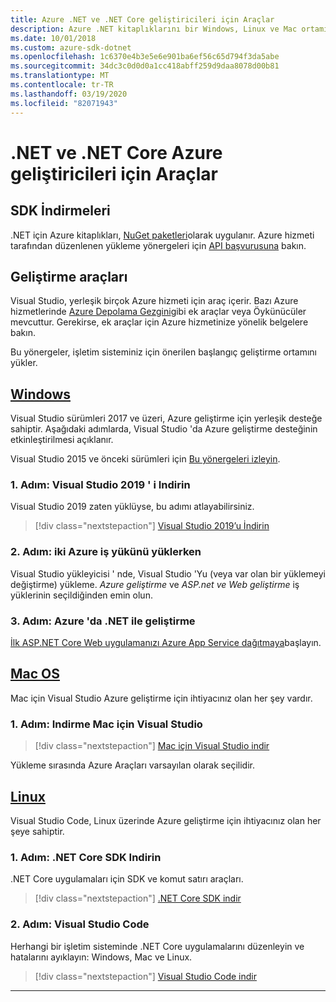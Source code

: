 ```yaml
---
title: Azure .NET ve .NET Core geliştiricileri için Araçlar
description: Azure .NET kitaplıklarını bir Windows, Linux ve Mac ortamından kullanmaya başlamak için Araçları alın.
ms.date: 10/01/2018
ms.custom: azure-sdk-dotnet
ms.openlocfilehash: 1c6370e4b3e5e6e901ba6ef56c65d794f3da5abe
ms.sourcegitcommit: 34dc3c0d0d0a1cc418abff259d9daa8078d00b81
ms.translationtype: MT
ms.contentlocale: tr-TR
ms.lasthandoff: 03/19/2020
ms.locfileid: "82071943"
---
```

# <a name="tools-for-net-and-net-core-azure-developers"></a>.NET ve .NET Core Azure geliştiricileri için Araçlar

## <a name="sdk-downloads"></a>SDK İndirmeleri

.NET için Azure kitaplıkları, [NuGet paketleri](https://www.nuget.org/packages?q=windowsazureofficial)olarak uygulanır. Azure hizmeti tarafından düzenlenen yükleme yönergeleri için [API başvurusuna](/dotnet/api/overview/azure/?view=azure-dotnet) bakın.

## <a name="development-tools"></a>Geliştirme araçları

Visual Studio, yerleşik birçok Azure hizmeti için araç içerir. Bazı Azure hizmetlerinde [Azure Depolama Gezgini](https://azure.microsoft.com/features/storage-explorer/)gibi ek araçlar veya Öykünücüler mevcuttur. Gerekirse, ek araçlar için Azure hizmetinize yönelik belgelere bakın.

Bu yönergeler, işletim sisteminiz için önerilen başlangıç geliştirme ortamını yükler.

## <a name="windows"></a>[Windows](#tab/windows)

Visual Studio sürümleri 2017 ve üzeri, Azure geliştirme için yerleşik desteğe sahiptir. Aşağıdaki adımlarda, Visual Studio 'da Azure geliştirme desteğinin etkinleştirilmesi açıklanır.

Visual Studio 2015 ve önceki sürümleri için <a href="vs2015-install.md">Bu yönergeleri izleyin</a>.

### <a name="step-1-download-visual-studio-2019"></a>1. Adım: Visual Studio 2019 ' i Indirin

Visual Studio 2019 zaten yüklüyse, bu adımı atlayabilirsiniz.

> [!div class="nextstepaction"]
> [Visual Studio 2019’u İndirin](https://www.visualstudio.com/downloads/)

### <a name="step-2-install-the-two-azure-workloads"></a>2. Adım: iki Azure iş yükünü yüklerken

Visual Studio yükleyicisi ' nde, Visual Studio 'Yu (veya var olan bir yüklemeyi değiştirme) yükleme. *Azure geliştirme* ve *ASP.net ve Web geliştirme* iş yüklerinin seçildiğinden emin olun.

### <a name="step-3-develop-with-net-on-azure"></a>3. Adım: Azure 'da .NET ile geliştirme

[İlk ASP.NET Core Web uygulamanızı Azure App Service dağıtmaya](https://docs.microsoft.com/azure/app-service-web/app-service-web-get-started-dotnet)başlayın.

## <a name="macos"></a>[Mac OS](#tab/macos)

Mac için Visual Studio Azure geliştirme için ihtiyacınız olan her şey vardır.

### <a name="step-1-download-visual-studio-for-mac"></a>1. Adım: Indirme Mac için Visual Studio

> [!div class="nextstepaction"]
> [Mac için Visual Studio indir](https://www.visualstudio.com/vs/visual-studio-mac/)

Yükleme sırasında Azure Araçları varsayılan olarak seçilidir.

## <a name="linux"></a>[Linux](#tab/linux)

Visual Studio Code, Linux üzerinde Azure geliştirme için ihtiyacınız olan her şeye sahiptir.

### <a name="step-1-download-the-net-core-sdk"></a>1. Adım: .NET Core SDK Indirin

.NET Core uygulamaları için SDK ve komut satırı araçları.

> [!div class="nextstepaction"]
> [.NET Core SDK indir](https://dotnet.microsoft.com/download)

### <a name="step-2-visual-studio-code"></a>2. Adım: Visual Studio Code

Herhangi bir işletim sisteminde .NET Core uygulamalarını düzenleyin ve hatalarını ayıklayın: Windows, Mac ve Linux.

> [!div class="nextstepaction"]
> [Visual Studio Code indir](https://code.visualstudio.com)

---
